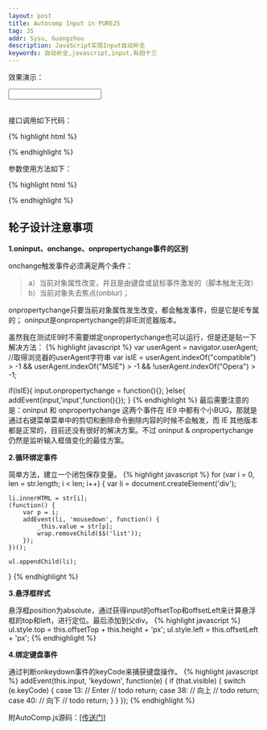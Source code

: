 ```yaml
---
layout: post
title: Autocomp Input in PUREJS
tag: JS
addr: Sysu, Guangzhou
description: JavaScript实现Input自动补全
keywords: 自动补全,javascript,input,有田十三
---
```


效果演示：
<div id='wrap'>
    <input type="text" id='search'>
</div><br>

接口调用如下代码：


{% highlight html %}
<script>
    window.onload = new Input().init({
        inputId: /* input id, 必填 */,
        wrapId: /* 父div id, 必填 */
    });
</script>
{% endhighlight %}

参数使用方法如下：


{% highlight html %}
<script>
    window.onload = new Input().init({
        inputId: /* input id, 必填 */,
        wrapId: /* 父div id, 必填 */,
        data: [/* 数据 */],
        width: 400,
        height: 30
    });
</script>
{% endhighlight %}

轮子设计注意事项
-------------

__1.oninput、onchange、onpropertychange事件的区别__

onchange触发事件必须满足两个条件：

> a）当前对象属性改变，并且是由键盘或鼠标事件激发的（脚本触发无效）
  b）当前对象失去焦点(onblur)；

onpropertychange只要当前对象属性发生改变，都会触发事件，但是它是IE专属的；
oninput是onpropertychange的非IE浏览器版本。


虽然我在测试IE9时不需要绑定onpropertychange也可以运行，但是还是贴一下解决方法：
{% highlight javascript %}
var userAgent = navigator.userAgent; //取得浏览器的userAgent字符串
var isIE = userAgent.indexOf("compatible") > -1
    && userAgent.indexOf("MSIE") > -1
    && !userAgent.indexOf("Opera") > -1;

if(isIE){
    input.onpropertychange = function(){};
}else{
    addEvent(input,'input',function(){});
}
{% endhighlight %}
最后需要注意的是：oninput 和 onpropertychange 这两个事件在 IE9 中都有个小BUG，那就是通过右键菜单菜单中的剪切和删除命令删除内容的时候不会触发，而 IE 其他版本都是正常的，目前还没有很好的解决方案。不过 oninput & onpropertychange 仍然是监听输入框值变化的最佳方案。



__2.循环绑定事件__


简单方法，建立一个闭包保存变量。
{% highlight javascript %}
for (var i = 0, len = str.length; i < len; i++) {
    var li = document.createElement('div');

    li.innerHTML = str[i];
    (function() {
        var p = i;
        addEvent(li, 'mousedown', function() {
            _this.value = str[p];
            wrap.removeChild($$('list'));
        });
    })();

    ul.appendChild(li);
}
{% endhighlight %}

__3.悬浮框样式__


悬浮框position为absolute，通过获得input的offsetTop和offsetLeft来计算悬浮框的top和left，进行定位。最后添加到父div。
{% highlight javascript %}
ul.style.top = this.offsetTop + this.height + 'px';
ul.style.left = this.offsetLeft + 'px';
{% endhighlight %}

__4.绑定键盘事件__


通过判断onkeydown事件的keyCode来捕获键盘操作。
{% highlight javascript %}
addEvent(this.input, 'keydown', function(e) {
    if (that.visible) {
        switch (e.keyCode) {
            case 13: // Enter
                // todo
                return;
            case 38: // 向上
                // todo
                return;
            case 40: // 向下
                // todo
                return;
        }
    }
});
{% endhighlight %}

附AutoComp.js源码：<a href="https://github.com/yooungt13/yooungt13.github.com/blob/master/public/javascripts/autocomp.js">[传送门]</a>

<script src="../static/js/util/autocomp.js"></script>